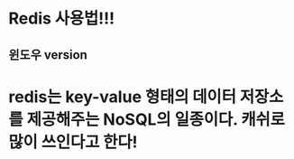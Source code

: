 Redis 사용법!!!
=======================
윈도우 version
-----------------------
# redis는 key-value 형태의 데이터 저장소를 제공해주는 NoSQL의 일종이다. 캐쉬로 많이 쓰인다고 한다!

